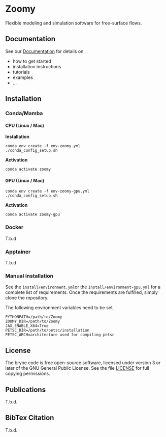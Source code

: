 # Zoomy

Flexible modeling and simulation software for free-surface flows.

## Documentation

See our [Documentation](https://mbd-rwth.github.io/Zoomy/) for details on 

* how to get started
* installation instructions
* tutorials
* examples
* ...

## Installation

### Conda/Mamba


#### CPU (Linux / Mac)

**Installation**

```
conda env create -f env-zoomy.yml
./conda_config_setup.sh
```

**Activation**

```
conda activate zoomy
```

#### GPU (Linux / Mac)

```
conda env create -f env-zoomy-gpu.yml
./conda_config_setup.sh
```

**Activation**

```
conda activate zoomy-gpu
```

### Docker

T.b.d

### Apptainer

T.b.d

### Manual installation

See the `install/environment.yml`or the `install/environment-gpu.yml` for a complete list of requirements. Once the requirements are fulfilled, simply clone the repository.

The following environment variables need to be set 

```{bash}
PYTHONPATH=/path/to/Zoomy
ZOOMY_DIR=/path/to/Zoomy
JAX_ENABLE_X64=True
PETSC_DIR=/path/to/petsc/installation
PETSC_ARCH=architecture used for compiling petsc
```


## License
The bryne code is free open-source software,
licensed under version 3 or later of the GNU General Public License.
See the file [LICENSE](LICENSE) for full copying permissions.


## Publications

T.b.d.

## BibTex Citation

T.b.d.


